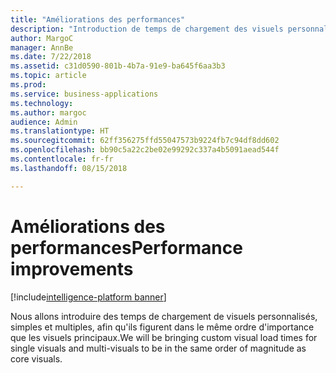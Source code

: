 ```yaml
---
title: "Améliorations des performances"
description: "Introduction de temps de chargement des visuels personnalisés, simples et multiples, afin qu'ils figurent dans le même ordre d'importance que les visuels principaux."
author: MargoC
manager: AnnBe
ms.date: 7/22/2018
ms.assetid: c31d0590-801b-4b7a-91e9-ba645f6aa3b3
ms.topic: article
ms.prod: 
ms.service: business-applications
ms.technology: 
ms.author: margoc
audience: Admin
ms.translationtype: HT
ms.sourcegitcommit: 62ff356275ffd55047573b9224fb7c94df8dd602
ms.openlocfilehash: bb90c5a22c2be02e99292c337a4b5091aead544f
ms.contentlocale: fr-fr
ms.lasthandoff: 08/15/2018

---
```

# <a name="performance-improvements"></a><span data-ttu-id="cf620-103">Améliorations des performances</span><span class="sxs-lookup"><span data-stu-id="cf620-103">Performance improvements</span></span>

[!include[intelligence-platform banner](../../includes/intelligence-platform.md)]



<span data-ttu-id="cf620-104">Nous allons introduire des temps de chargement de visuels personnalisés, simples et multiples, afin qu'ils figurent dans le même ordre d'importance que les visuels principaux.</span><span class="sxs-lookup"><span data-stu-id="cf620-104">We will be bringing custom visual load times for single visuals and multi-visuals to be in the same order of magnitude as core visuals.</span></span>

